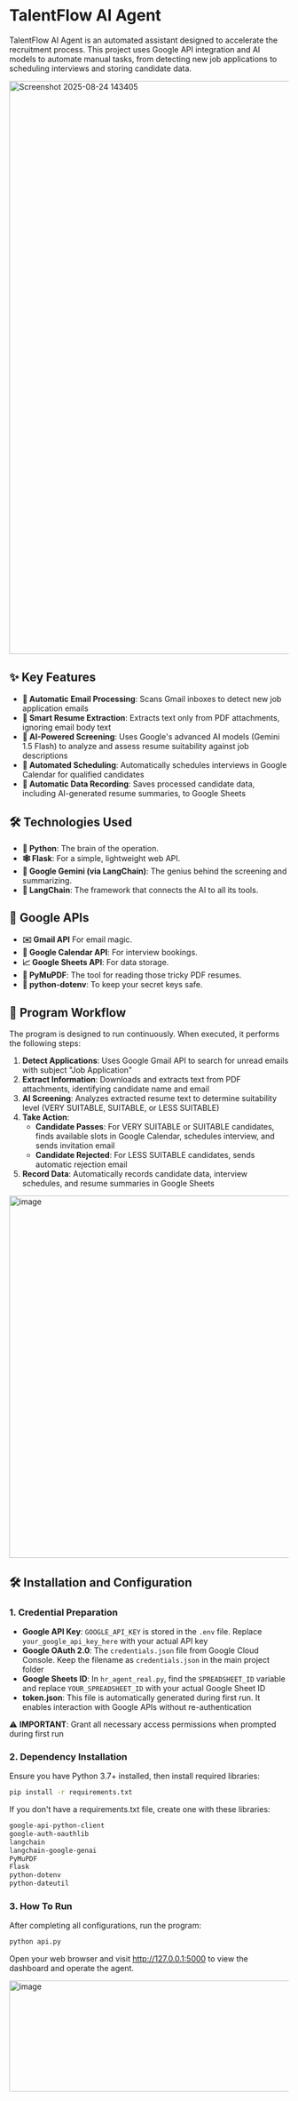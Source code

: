 # TalentFlow AI Agent

TalentFlow AI Agent is an automated assistant designed to accelerate the recruitment process. This project uses Google API integration and AI models to automate manual tasks, from detecting new job applications to scheduling interviews and storing candidate data.

<img width="1882" height="1032" alt="Screenshot 2025-08-24 143405" src="https://github.com/user-attachments/assets/60ab7d6b-bdaa-4551-bfce-1c1e6efbb496" />

## ✨ Key Features

- **📧 Automatic Email Processing**: Scans Gmail inboxes to detect new job application emails
- **📄 Smart Resume Extraction**: Extracts text only from PDF attachments, ignoring email body text
- **🤖 AI-Powered Screening**: Uses Google's advanced AI models (Gemini 1.5 Flash) to analyze and assess resume suitability against job descriptions
- **📅 Automated Scheduling**: Automatically schedules interviews in Google Calendar for qualified candidates
- **💾 Automatic Data Recording**: Saves processed candidate data, including AI-generated resume summaries, to Google Sheets

## 🛠️ Technologies Used 

- **🐍 Python**: The brain of the operation. 
- **🕸️ Flask**: For a simple, lightweight web API. 
- **🤖 Google Gemini (via LangChain)**: The genius behind the screening and summarizing. 
- **🔗 LangChain**: The framework that connects the AI to all its tools. 

## 🛜 Google APIs

- **✉️ Gmail API** For email magic. 
- **📅 Google Calendar API**: For interview bookings. 
- **📈 Google Sheets API**: For data storage. 
- **📄 PyMuPDF**: The tool for reading those tricky PDF resumes. 
- **🤫 python-dotenv**: To keep your secret keys safe.

## 🔄 Program Workflow

The program is designed to run continuously. When executed, it performs the following steps:

1. **Detect Applications**: Uses Google Gmail API to search for unread emails with subject "Job Application"
2. **Extract Information**: Downloads and extracts text from PDF attachments, identifying candidate name and email
3. **AI Screening**: Analyzes extracted resume text to determine suitability level (VERY SUITABLE, SUITABLE, or LESS SUITABLE)
4. **Take Action**:
   - **Candidate Passes**: For VERY SUITABLE or SUITABLE candidates, finds available slots in Google Calendar, schedules interview, and sends invitation email
   - **Candidate Rejected**: For LESS SUITABLE candidates, sends automatic rejection email
5. **Record Data**: Automatically records candidate data, interview schedules, and resume summaries in Google Sheets
   
<img width="1104" height="652" alt="image" src="https://github.com/user-attachments/assets/169d073e-11e1-4f9c-a2d4-d8ae828e5b65" />

## 🛠️ Installation and Configuration

### 1. Credential Preparation

- **Google API Key**: `GOOGLE_API_KEY` is stored in the `.env` file. Replace `your_google_api_key_here` with your actual API key
- **Google OAuth 2.0**: The `credentials.json` file from Google Cloud Console. Keep the filename as `credentials.json` in the main project folder
- **Google Sheets ID**: In `hr_agent_real.py`, find the `SPREADSHEET_ID` variable and replace `YOUR_SPREADSHEET_ID` with your actual Google Sheet ID
- **token.json**: This file is automatically generated during first run. It enables interaction with Google APIs without re-authentication

⚠️ **IMPORTANT**: 
Grant all necessary access permissions when prompted during first run

### 2. Dependency Installation

Ensure you have Python 3.7+ installed, then install required libraries:
```bash
pip install -r requirements.txt
```
If you don't have a requirements.txt file, create one with these libraries:
```bash
google-api-python-client
google-auth-oauthlib
langchain
langchain-google-genai
PyMuPDF
Flask
python-dotenv
python-dateutil
```
### 3. How To Run
After completing all configurations, run the program:
```bash
python api.py
```
Open your web browser and visit http://127.0.0.1:5000 to view the dashboard and operate the agent.

<img width="1280" height="200" alt="image" src="https://github.com/user-attachments/assets/e1b9295b-929a-4e46-93f1-3279857818fc" />


